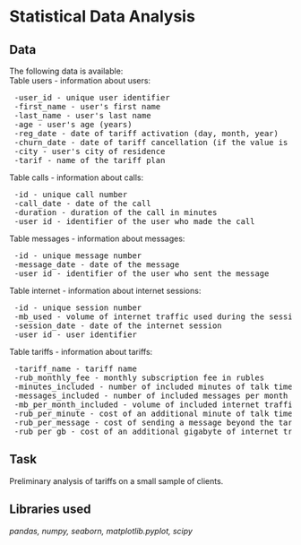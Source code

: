 # Statistical Data Analysis
## Data
The following data is available:<br>
Table users - information about users:
<pre> -user_id - unique user identifier
 -first_name - user's first name
 -last_name - user's last name
 -age - user's age (years)
 -reg_date - date of tariff activation (day, month, year)
 -churn_date - date of tariff cancellation (if the value is missing, the tariff was still active at the time of data extraction)
 -city - user's city of residence
 -tarif - name of the tariff plan</pre>
Table calls - information about calls:
<pre> -id - unique call number
 -call_date - date of the call
 -duration - duration of the call in minutes
 -user_id - identifier of the user who made the call</pre>
Table messages - information about messages:
<pre> -id - unique message number
 -message_date - date of the message
 -user_id - identifier of the user who sent the message</pre>
Table internet - information about internet sessions:
<pre> -id - unique session number
 -mb_used - volume of internet traffic used during the session (in megabytes)
 -session_date - date of the internet session
 -user_id - user identifier</pre>
Table tariffs - information about tariffs:
<pre> -tariff_name - tariff name
 -rub_monthly_fee - monthly subscription fee in rubles
 -minutes_included - number of included minutes of talk time per month
 -messages_included - number of included messages per month
 -mb_per_month_included - volume of included internet traffic per month (in megabytes)
 -rub_per_minute - cost of an additional minute of talk time beyond the tariff package
 -rub_per_message - cost of sending a message beyond the tariff package
 -rub_per_gb - cost of an additional gigabyte of internet traffic beyond the tariff package</pre>

## Task
Preliminary analysis of tariffs on a small sample of clients.

## Libraries used
<i>pandas, numpy, seaborn, matplotlib.pyplot, scipy</i>